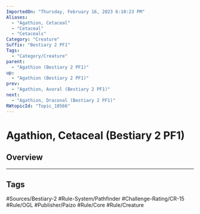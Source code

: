 ```yaml
---
ImportedOn: "Thursday, February 16, 2023 6:10:23 PM"
Aliases:
  - "Agathion, Cetaceal"
  - "Cetaceal"
  - "Cetaceals"
Category: "Creature"
Suffix: "Bestiary 2 PF1"
Tags:
  - "Category/Creature"
parent:
  - "Agathion (Bestiary 2 PF1)"
up:
  - "Agathion (Bestiary 2 PF1)"
prev:
  - "Agathion, Avoral (Bestiary 2 PF1)"
next:
  - "Agathion, Draconal (Bestiary 2 PF1)"
RWtopicId: "Topic_10566"
---
```

# Agathion, Cetaceal (Bestiary 2 PF1)
## Overview

---
## Tags
#Sources/Bestiary-2 #Rule-System/Pathfinder #Challenge-Rating/CR-15 #Rule/OGL #Publisher/Paizo #Rule/Core #Rule/Creature

